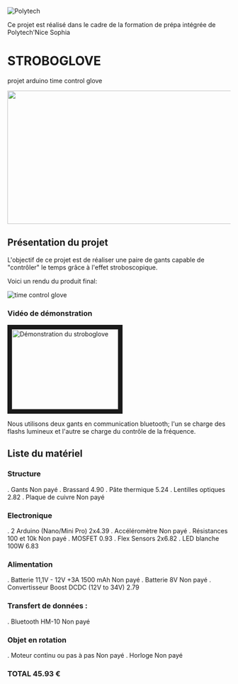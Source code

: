 




![Polytech](http://www.polytechnice.fr/jahia/jsp/jahia/templates/inc/img/polytech_nice-sophia.png)

Ce projet est réalisé dans le cadre de la formation de prépa intégrée de Polytech'Nice Sophia




# STROBOGLOVE
projet arduino time control glove 

<img src="https://i.makeagif.com/media/3-14-2017/wE9W5J.gif" width="600" height="300">
<!--https://i.makeagif.com/media/1-31-2017/7Gys2-.gif pour une meilleur qualité mais qui marche pas avec l'HTML-->


## Présentation du projet
L'objectif de ce projet est de réaliser une paire de gants capable de "contrôler" le temps grâce à l'effet stroboscopique.

Voici un rendu du produit final: 

![time control glove](https://i.makeagif.com/media/6-01-2018/QaOAMd.gif)


### Vidéo de démonstration

<a href="http://www.youtube.com/watch?feature=player_embedded&v=jR2pRvadDSw
" target="_blank"><img src="http://img.youtube.com/vi/jR2pRvadDSw/0.jpg" 
alt="Démonstration du stroboglove" width="240" height="180" border="10" /></a>


Nous utilisons deux gants en communication bluetooth; l'un se charge des flashs lumineux et l'autre se charge du contrôle de la fréquence.

## Liste du matériel
### Structure 	
. Gants	Non payé
. Brassard	4.90
. Pâte thermique	5.24
. Lentilles optiques	2.82
. Plaque de cuivre	Non payé
### Electronique 	
. 2 Arduino (Nano/Mini Pro)	2x4.39
. Accéléromètre	Non payé
. Résistances 100 et 10k	Non payé
. MOSFET	0.93
. Flex Sensors	2x6.82
. LED blanche 100W	6.83
### Alimentation 	
. Batterie 11,1V - 12V +3A 1500 mAh	Non payé
. Batterie 8V	Non payé
. Convertisseur Boost DCDC (12V to 34V)	2.79
### Transfert de données :	
. Bluetooth HM-10	Non payé
### Objet en rotation	
. Moteur continu ou pas à pas	Non payé
. Horloge	Non payé
### TOTAL	45.93 €
